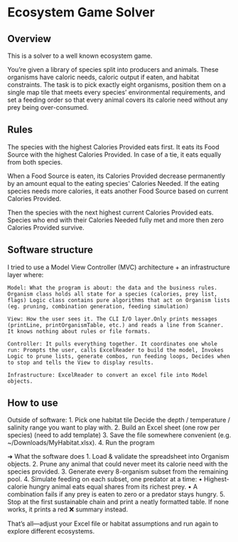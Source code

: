 # Ecosystem Game Solver
## Overview 
This is a solver to a well known ecosystem game.

You’re given a library of species split into producers and animals. These organisms have caloric needs, caloric output if eaten, and habitat constraints. The task is to pick exactly eight organisms, position them on a single map tile that meets every species’ environmental requirements, and set a feeding order so that every animal covers its calorie need without any prey being over-consumed. 

## Rules

The species with the highest Calories Provided eats first. It eats its Food Source with the highest Calories Provided. In case of a tie, it eats equally from both species.

When a Food Source is eaten, its Calories Provided decrease permanently by an amount equal to the eating species' Calories Needed. If the eating species needs more calories, it eats another Food Source based on current Calories Provided.

Then the species with the next highest current Calories Provided eats. Species who end with their Calories Needed fully met and more then zero Calories Provided survive.

## Software structure
I tried to use a Model View Controller (MVC) architecture + an infrastructure layer where:
    
    Model: What the program is about: the data and the business rules. Organism class holds all state for a species (calories, prey list, flags) Logic class contains pure algorithms that act on Organism lists (eg. pruning, combination generation, feeding simulation)
    
    View: How the user sees it. The CLI I/O layer.Only prints messages (printLine, printOrganismTable, etc.) and reads a line from Scanner. It knows nothing about rules or file formats.
    
    Controller: It pulls everything together. It coordinates one whole run: Prompts the user, calls ExcelReader to build the model, Invokes Logic to prune lists, generate combos, run feeding loops, Decides when to stop and tells the View to display results.
    
    Infrastructure: ExcelReader to convert an excel file into Model objects. 

## How to use
Outside of software:
	1.	Pick one habitat tile
            Decide the depth / temperature / salinity range you want to play with.
	2.	Build an Excel sheet (one row per species) (need to add template)
	3.	Save the file somewhere convenient (e.g. ~/Downloads/MyHabitat.xlsx).
	4.	Run the program

➜  What the software does
	1.	Load & validate the spreadsheet into Organism objects.
	2.	Prune any animal that could never meet its calorie need with the species provided.
	3.	Generate every 8-organism subset from the remaining pool.
	4.	Simulate feeding on each subset, one predator at a time:
    	•	Highest-calorie hungry animal eats equal shares from its richest prey.
    	•	A combination fails if any prey is eaten to zero or a predator stays hungry.
	5.	Stop at the first sustainable chain and print a neatly formatted table.
If none works, it prints a red ❌ summary instead.

That’s all—adjust your Excel file or habitat assumptions and run again to explore different ecosystems.



    
    

